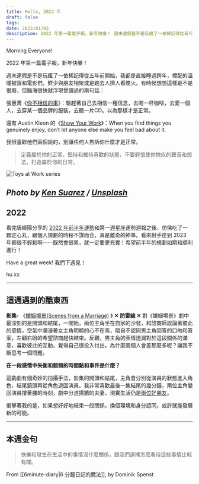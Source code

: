 ```yaml
---
title: Hello, 2022 年
draft: false
tags: 
date: 2022/01/03
description: 2022 年第一篇電子報，新年快樂！ 週末連假是不是玩瘋了～依稀記得從五年前開始，我都是直接睡過跨年，標配的溫暖被窩和電影們，鮮少與朋友相聚或是跑去人擠人看煙火。
---
```

Morning Everyone!

2022 年第一篇電子報，新年快樂！

週末連假是不是玩瘋了～依稀記得從五年前開始，我都是直接睡過跨年，標配的溫暖被窩和電影們，鮮少與朋友相聚或是跑去人擠人看煙火。有時候想想這樣是不是很廢，但腦海很快就浮現曾讀過的兩句話：

張惠菁《[你不相信的事](https://www.taaze.tw/products/11100222338.html)》：驅趕著自己去相信一種信念，去喝一杯咖啡，去愛一個人，去穿某一個品牌的服裝，去聽一片CD。以為那樣才是正常。

還有 Austin Kleon 的《[Show Your Work](https://r10.to/hwc6xA)》：When you find things you genuinely enjoy, don’t let anyone else make you feel bad about it.

我很喜歡他們兩個說的，別讓任何人告訴你什麼才是正常。

> 定義屬於你的正常，堅持和維持喜歡的狀態，不要輕信使你愧疚的聲音和想法，打造屬於你的日常。

![Toys at Work series](https://images.unsplash.com/photo-1586776977607-310e9c725c37?crop=entropy&cs=tinysrgb&fit=max&fm=jpg&ixid=MnwxMTc3M3wwfDF8c2VhcmNofDUxfHxsZWdvfGVufDB8fHx8MTY2NzIyODEyMg&ixlib=rb-4.0.3&q=80&w=2000)

*Photo by [Ken Suarez](https://unsplash.com/@kensuarez?utm_source=ghost&utm_medium=referral&utm_campaign=api-credit) / [Unsplash](https://unsplash.com/?utm_source=ghost&utm_medium=referral&utm_campaign=api-credit)*
---
## 2022

看完唐綺陽分享的 [2022 年前半年運勢](https://www.facebook.com/100044641110094/posts/462093521955348/)和第一週星座運勢週報之後，彷彿吃了一顆定心丸，跟個人規劃的時程不謀而合，真是離奇的神準。看來射手座到 2023 年都很不輕鬆啊⋯⋯既然會很累，就一定要更充實！希望前半年的規劃如期和順利進行！

Have a great week! 我們下週見！

hu xx

---

## 這週遇到的酷東西

**影集**- 《[婚姻場景(Scenes from a Marriage)](https://www.catchplay.com/tw/video/25f2fa7a-4b89-4f79-b632-503b70779717) 》 **✕ 防雷線 ✕** 對《婚姻場景》劇中最深刻的是開頭和結尾，一開始，兩位主角坐在自家的沙發，和諮商師談論著彼此的感情，空氣中瀰漫著女主角明顯的心不在焉，暗自不認同男主角回答的口吻和答案，左顧右盼的希望諮商趕快結束。反觀，男主角的表情透漏對於這段關係的滿意，喜歡彼此的互動，覺得自己很投入付出。為什麼兩個人會差那麼多呢？讓我不斷思考一個問題。

**在一段感情中失衡和錯頻的時間點和事件是什麼？**

這齣劇有個奇妙的拍攝手法，影集的開頭和結尾，主角會分別從演員的狀態進入角色，結尾鏡頭再從角色退回演員。我非常喜歡最後一集結尾的幾分鐘，兩位主角變回演員摟著腰的時刻，劇中分道揚鑣的夫妻，現實生活仍是[兩位好朋友](https://www.imdb.com/title/tt12682218/trivia?item=tr5935485)。

衝擊著我的是，如果想好好地結束一段關係，換個環境和身分認同，或許就能發展新的可能。

---

## 本週金句

> 快樂和發生在生活中的事情沒什麼關係，跟我們選擇怎麼看待這些事情比較有關。

From [[6minute-diary|6 分鐘日記的魔法]], by Dominik Spenst
